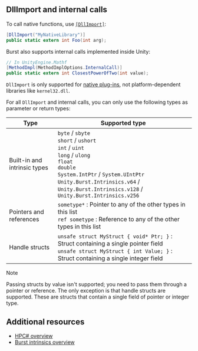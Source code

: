 ## DllImport and internal calls

To call native functions, use [`[DllImport]`](https://docs.microsoft.com/en-us/dotnet/api/system.runtime.interopservices.dllimportattribute?view=net-6.0):

```c#
[DllImport("MyNativeLibrary")]
public static extern int Foo(int arg);
```

Burst also supports internal calls implemented inside Unity:

```c#
// In UnityEngine.Mathf
[MethodImpl(MethodImplOptions.InternalCall)]
public static extern int ClosestPowerOfTwo(int value);
```

`DllImport` is only supported for [native plug-ins](https://docs.unity3d.com/Manual/NativePlugins.html), not platform-dependent libraries like `kernel32.dll`.

For all `DllImport` and internal calls, you can only use the following types as parameter or return types:

|**Type**|**Supported type**|
|---|---|
|Built-in and intrinsic types|`byte` / `sbyte`<br/>`short` / `ushort`<br/>`int` / `uint`<br/>`long` / `ulong`<br/>`float`<br/>`double`<br/>`System.IntPtr` / `System.UIntPtr`<br/>`Unity.Burst.Intrinsics.v64` / `Unity.Burst.Intrinsics.v128` / `Unity.Burst.Intrinsics.v256`|
|Pointers and references|`sometype*` : Pointer to any of the other types in this list<br/>`ref sometype` : Reference to any of the other types in this list
|Handle structs|`unsafe struct MyStruct { void* Ptr; }` : Struct containing a single pointer field<br/>`unsafe struct MyStruct { int Value; }` : Struct containing a single integer field

> [!NOTE]
>Passing structs by value isn't supported; you need to pass them through a pointer or reference. The only exception is that handle structs are supported. These are structs that contain a single field of pointer or integer type.

## Additional resources 

* [HPC# overview](csharp-hpc-overview.md)
* [Burst intrinsics overview](csharp-burst-intrinsics.md)